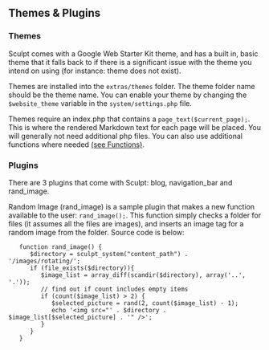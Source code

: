 Themes & Plugins
---
### Themes
Sculpt comes with a Google Web Starter Kit theme, and has a built in, basic theme that it falls back to if there is a significant issue with the theme you intend on using (for instance: theme does not exist).

Themes are installed into the `extras/themes` folder. The theme folder name should be the theme name. You can enable your theme by changing the `$website_theme` variable in the `system/settings.php` file.

Themes require an index.php that contains a `page_text($current_page);`. This is where the rendered Markdown text for each page will be placed. You will generally not need additional php files. You can also use additional functions where needed [(see Functions)](index.php?p=functions).

### Plugins
There are 3 plugins that come with Sculpt: blog, navigation_bar and rand_image.

Random Image (rand_image) is a sample plugin that makes a new function available to the user: `rand_image();`. This function simply checks a folder for files (it assumes all the files are images), and inserts an image tag for a random image from the folder. Source code is below: 

```
   function rand_image() {
      $directory = sculpt_system("content_path") . '/images/rotating/';
      if (file_exists($directory)){
         $image_list = array_diff(scandir($directory), array('..', '.'));
         // find out if count includes empty items
         if (count($image_list) > 2) {
            $selected_picture = rand(2, count($image_list) - 1);
            echo '<img src="' . $directory . $image_list[$selected_picture] . '" />';
         }
      }
   }
```